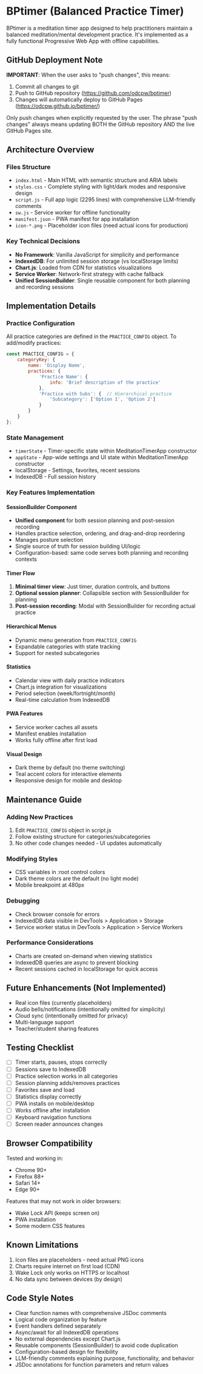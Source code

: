 # BPtimer (Balanced Practice Timer)

BPtimer is a meditation timer app designed to help practitioners maintain a balanced meditation/mental development practice. It's implemented as a fully functional Progressive Web App with offline capabilities.

## GitHub Deployment Note
**IMPORTANT**: When the user asks to "push changes", this means:
1. Commit all changes to git
2. Push to GitHub repository (https://github.com/odcpw/bptimer)
3. Changes will automatically deploy to GitHub Pages (https://odcpw.github.io/bptimer/)

Only push changes when explicitly requested by the user. The phrase "push changes" always means updating BOTH the GitHub repository AND the live GitHub Pages site.

## Architecture Overview

### Files Structure
- `index.html` - Main HTML with semantic structure and ARIA labels
- `styles.css` - Complete styling with light/dark modes and responsive design
- `script.js` - Full app logic (2295 lines) with comprehensive LLM-friendly comments
- `sw.js` - Service worker for offline functionality
- `manifest.json` - PWA manifest for app installation
- `icon-*.png` - Placeholder icon files (need actual icons for production)

### Key Technical Decisions
- **No Framework**: Vanilla JavaScript for simplicity and performance
- **IndexedDB**: For unlimited session storage (vs localStorage limits)
- **Chart.js**: Loaded from CDN for statistics visualizations
- **Service Worker**: Network-first strategy with cache fallback
- **Unified SessionBuilder**: Single reusable component for both planning and recording sessions

## Implementation Details

### Practice Configuration
All practice categories are defined in the `PRACTICE_CONFIG` object. To add/modify practices:
```javascript
const PRACTICE_CONFIG = {
    categoryKey: {
        name: 'Display Name',
        practices: {
            'Practice Name': {
                info: 'Brief description of the practice'
            },
            'Practice with Subs': {  // Hierarchical practice
                'Subcategory': ['Option 1', 'Option 2']
            }
        }
    }
};
```

### State Management
- `timerState` - Timer-specific state within MeditationTimerApp constructor
- `appState` - App-wide settings and UI state within MeditationTimerApp constructor
- localStorage - Settings, favorites, recent sessions
- IndexedDB - Full session history

### Key Features Implementation

#### SessionBuilder Component
- **Unified component** for both session planning and post-session recording
- Handles practice selection, ordering, and drag-and-drop reordering
- Manages posture selection
- Single source of truth for session building UI/logic
- Configuration-based: same code serves both planning and recording contexts

#### Timer Flow
1. **Minimal timer view**: Just timer, duration controls, and buttons
2. **Optional session planner**: Collapsible section with SessionBuilder for planning
3. **Post-session recording**: Modal with SessionBuilder for recording actual practice

#### Hierarchical Menus
- Dynamic menu generation from `PRACTICE_CONFIG`
- Expandable categories with state tracking
- Support for nested subcategories

#### Statistics
- Calendar view with daily practice indicators
- Chart.js integration for visualizations
- Period selection (week/fortnight/month)
- Real-time calculation from IndexedDB

#### PWA Features
- Service worker caches all assets
- Manifest enables installation
- Works fully offline after first load

#### Visual Design
- Dark theme by default (no theme switching)
- Teal accent colors for interactive elements
- Responsive design for mobile and desktop

## Maintenance Guide

### Adding New Practices
1. Edit `PRACTICE_CONFIG` object in script.js
2. Follow existing structure for categories/subcategories
3. No other code changes needed - UI updates automatically

### Modifying Styles
- CSS variables in :root control colors
- Dark theme colors are the default (no light mode)
- Mobile breakpoint at 480px

### Debugging
- Check browser console for errors
- IndexedDB data visible in DevTools > Application > Storage
- Service worker status in DevTools > Application > Service Workers

### Performance Considerations
- Charts are created on-demand when viewing statistics
- IndexedDB queries are async to prevent blocking
- Recent sessions cached in localStorage for quick access

## Future Enhancements (Not Implemented)
- Real icon files (currently placeholders)
- Audio bells/notifications (intentionally omitted for simplicity)
- Cloud sync (intentionally omitted for privacy)
- Multi-language support
- Teacher/student sharing features

## Testing Checklist
- [ ] Timer starts, pauses, stops correctly
- [ ] Sessions save to IndexedDB
- [ ] Practice selection works in all categories
- [ ] Session planning adds/removes practices
- [ ] Favorites save and load
- [ ] Statistics display correctly
- [ ] PWA installs on mobile/desktop
- [ ] Works offline after installation
- [ ] Keyboard navigation functions
- [ ] Screen reader announces changes

## Browser Compatibility
Tested and working in:
- Chrome 90+
- Firefox 88+
- Safari 14+
- Edge 90+

Features that may not work in older browsers:
- Wake Lock API (keeps screen on)
- PWA installation
- Some modern CSS features

## Known Limitations
1. Icon files are placeholders - need actual PNG icons
2. Charts require internet on first load (CDN)
3. Wake Lock only works on HTTPS or localhost
4. No data sync between devices (by design)

## Code Style Notes
- Clear function names with comprehensive JSDoc comments
- Logical code organization by feature
- Event handlers defined separately
- Async/await for all IndexedDB operations
- No external dependencies except Chart.js
- Reusable components (SessionBuilder) to avoid code duplication
- Configuration-based design for flexibility
- LLM-friendly comments explaining purpose, functionality, and behavior
- JSDoc annotations for function parameters and return values